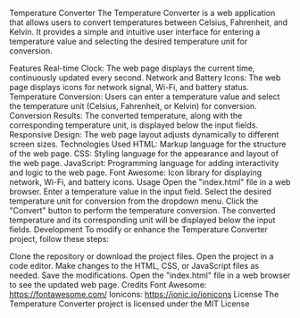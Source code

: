 Temperature Converter
The Temperature Converter is a web application that allows users to convert temperatures between Celsius, Fahrenheit, and Kelvin. It provides a simple and intuitive user interface for entering a temperature value and selecting the desired temperature unit for conversion.

Features
Real-time Clock: The web page displays the current time, continuously updated every second.
Network and Battery Icons: The web page displays icons for network signal, Wi-Fi, and battery status.
Temperature Conversion: Users can enter a temperature value and select the temperature unit (Celsius, Fahrenheit, or Kelvin) for conversion.
Conversion Results: The converted temperature, along with the corresponding temperature unit, is displayed below the input fields.
Responsive Design: The web page layout adjusts dynamically to different screen sizes.
Technologies Used
HTML: Markup language for the structure of the web page.
CSS: Styling language for the appearance and layout of the web page.
JavaScript: Programming language for adding interactivity and logic to the web page.
Font Awesome: Icon library for displaying network, Wi-Fi, and battery icons.
Usage
Open the "index.html" file in a web browser.
Enter a temperature value in the input field.
Select the desired temperature unit for conversion from the dropdown menu.
Click the "Convert" button to perform the temperature conversion.
The converted temperature and its corresponding unit will be displayed below the input fields.
Development
To modify or enhance the Temperature Converter project, follow these steps:

Clone the repository or download the project files.
Open the project in a code editor.
Make changes to the HTML, CSS, or JavaScript files as needed.
Save the modifications.
Open the "index.html" file in a web browser to see the updated web page.
Credits
Font Awesome: https://fontawesome.com/
Ionicons: https://ionic.io/ionicons
License
The Temperature Converter project is licensed under the MIT License
